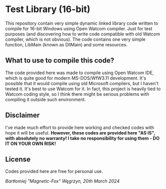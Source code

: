 # Test Library (16-bit)

This repository contain very simple dynamic linked library code written to compile for 16-bit Windows using Open Watcom compiler. Just for test purposes (and discovering how to write code compatible with old Watcom compiler, which is not obvious).
The code contains one very simple function, LibMain (known as DllMain) and some resources.

## What to use to compile this code?

The code provided here was made to compile using Open Watcom IDE, which is quite good for modern MS-DOS/WfW3.11 development.
It's possible that it would compile using old Microsoft compilers, but I haven't tested it. It's best to use Watcom for it.
In fact, this project is heavily tied to Watcom coding style, so I think there might be serious problems with compiling it outside such environment.

## Disclaimer

I've made much effort to provide here working and checked codes with hope it will be useful.
**However, these codes are provided here "AS IS", with absolutely no warranty! I take no responsibility for using them - DO IT ON YOUR OWN RISK!**

## License

Codes provided here are free for personal use.

*Bartłomiej "Magnetic-Fox" Węgrzyn,
20th March 2024*